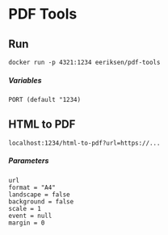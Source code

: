 # PDF Tools

## Run

```
docker run -p 4321:1234 eeriksen/pdf-tools
```

##### Variables

```
PORT (default "1234)
```

## HTML to PDF

`localhost:1234/html-to-pdf?url=https://...`

##### Parameters

```
url
format = "A4"
landscape = false
background = false
scale = 1
event = null
margin = 0
```
